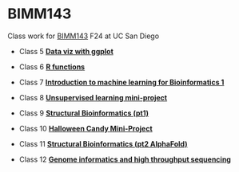 # BIMM143
Class work for [BIMM143](https://github.com/sophiawang075/bimm143/) F24 at UC San Diego

- Class 5 [**Data viz with ggplot**](https://github.com/sophiawang075/bimm143/blob/main/class%205/class5.md)

- Class 6 [**R functions**](https://github.com/sophiawang075/bimm143/blob/main/Class%206%3A%20Write%20a%20Function%20Q6/Class%206-Write%20a%20Function%20Q6.md)

- Class 7 [**Introduction to machine learning for Bioinformatics 1**](https://github.com/sophiawang075/bimm143/blob/main/class%207/Class%207-Machine%20Learning%20I.md)

- Class 8 [**Unsupervised learning mini-project**](https://github.com/sophiawang075/bimm143/blob/main/Class%208/Class-8--PCA-Mini-Project.pdf)

- Class 9 [**Structural Bioinformatics (pt1)**](https://github.com/sophiawang075/bimm143/blob/main/Class%209%3A%20Structural%20Bioinformatics/Untitled.md)

- Class 10 [**Halloween Candy Mini-Project**](https://github.com/sophiawang075/bimm143/blob/main/Class%2010%3A%20Halloween%20Mini-Project/Class%2010-%20Halloween%20Mini-Project.md)

- Class 11 [**Structural Bioinformatics (pt2 AlphaFold)**]()

- Class 12 [**Genome informatics and high throughput sequencing**]()
